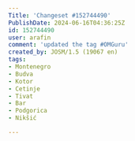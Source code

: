 ```yaml
---
Title: 'Changeset #152744490'
PublishDate: 2024-06-16T04:36:25Z
id: 152744490
user: arafin
comment: 'updated the tag #OMGuru'
created_by: JOSM/1.5 (19067 en)
tags:
- Montenegro
- Budva
- Kotor
- Cetinje
- Tivat
- Bar
- Podgorica
- Nikšić

---
```

